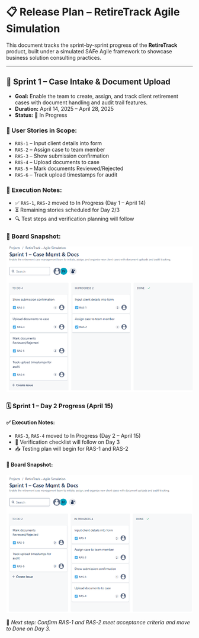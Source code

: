 # 📋 Release Plan – RetireTrack Agile Simulation

This document tracks the sprint-by-sprint progress of the **RetireTrack** product, built under a simulated SAFe Agile framework to showcase business solution consulting practices.

---

## 🧩 Sprint 1 – Case Intake & Document Upload

- **Goal:** Enable the team to create, assign, and track client retirement cases with document handling and audit trail features.
- **Duration:** April 14, 2025 – April 28, 2025
- **Status:** 🚀 In Progress

### 🧠 User Stories in Scope:
- `RAS-1` – Input client details into form
- `RAS-2` – Assign case to team member
- `RAS-3` – Show submission confirmation
- `RAS-4` – Upload documents to case
- `RAS-5` – Mark documents Reviewed/Rejected
- `RAS-6` – Track upload timestamps for audit

### 📌 Execution Notes:
- ✅ `RAS-1`, `RAS-2` moved to In Progress (Day 1 – April 14)
- ⏳ Remaining stories scheduled for Day 2/3
- 🔍 Test steps and verification planning will follow

### 📸 Board Snapshot:
![Sprint 1 Day 1](../assets/board-screenshots/sprint1_day1_jira.png)

### 🗓️ Sprint 1 – Day 2 Progress (April 15)

#### ✅ Execution Notes:
- `RAS-3`, `RAS-4` moved to In Progress (Day 2 – April 15)
- 🧪 Verification checklist will follow on Day 3
- 📥 Testing plan will begin for RAS-1 and RAS-2

#### 📸 Board Snapshot:
![Sprint 1 Day 2](../assets/board-screenshots/sprint1_day2_jira.png)

🧠 *Next step: Confirm RAS-1 and RAS-2 meet acceptance criteria and move to Done on Day 3.*
